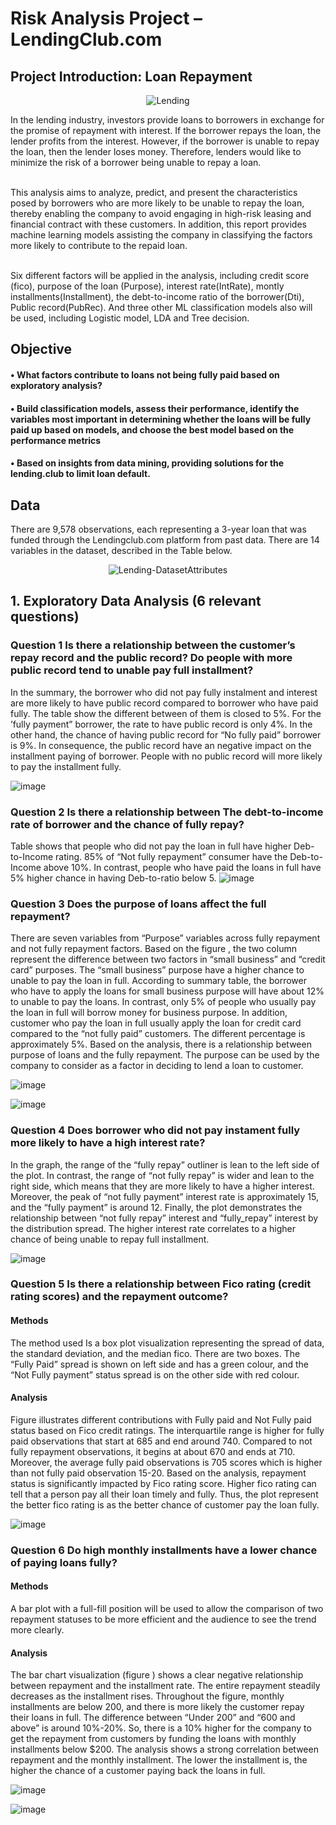 # Risk Analysis Project – LendingClub.com

## Project Introduction: Loan Repayment
<p align="center">
  <img src="https://github.com/VinhhDo/Risk-Analysis-Project/assets/98499217/d541d9fc-95b2-4a28-a7cf-14eb8f7fc778" alt="Lending">
</p>

In the lending industry, investors provide loans to borrowers in exchange for the promise of repayment with interest. If the borrower repays the loan, the lender profits from the interest. However, if the borrower is unable to repay the loan, then the lender loses money. Therefore, lenders would like to minimize the risk of a borrower being unable to repay a loan.
 
 <br /> This analysis aims to analyze, predict, and present the characteristics posed by borrowers who are more likely to be unable to repay the loan, thereby enabling the company to avoid engaging in high-risk leasing and financial contract with these customers. In addition, this report provides machine learning models assisting the company in classifying the factors more likely to contribute to the repaid loan. 

 <br /> Six different factors will be applied in the analysis, including credit score (fico), purpose of the loan (Purpose), interest rate(IntRate), montly installments(Installment), the debt-to-income ratio of the borrower(Dti), Public record(PubRec). And three other ML classification models also will be used, including Logistic model, LDA and Tree decision. 

## Objective 
#### • What factors contribute to loans not being fully paid based on exploratory analysis? 
#### • Build classification models, assess their performance, identify the variables most important in determining whether the loans will be fully paid up based on models, and choose the best model based on the performance metrics
#### • Based on insights from data mining, providing solutions for the lending.club to limit loan default.


## Data
There are 9,578 observations, each representing a 3-year loan that was funded through the Lendingclub.com platform from past data. There are 14 variables in the dataset, described in the Table below.

<p align="center">
  <img src="https://github.com/VinhhDo/Risk-Analysis-Project/assets/98499217/28cd6fb3-2c87-44cd-a377-936b9ab192d2" alt="Lending-DatasetAttributes">
</p>

## 1. Exploratory Data Analysis (6 relevant questions)

### Question 1 Is there a relationship between the customer’s repay record and the public record? Do people with more public record tend to unable pay full installment?

In the summary, the borrower who did not pay fully instalment and interest are more likely to have public record compared to borrower who have paid fully. The table show the different between of them is closed to 5%. For the ’fully payment” borrower, the rate to have public record is only 4%. In the other hand, the chance of having public record for “No fully paid” borrower is 9%. In consequence, the public record have an negative impact on the installment paying of borrower. People with no public record will more likely to pay the installment fully.

![image](https://github.com/VinhhDo/Risk-Analysis-Project/assets/98499217/4a568412-6ab1-4c7e-a49d-c68bb165edad)

### Question 2 Is there a relationship between The debt-to-income rate of borrower and the chance of fully repay?

Table shows that people who did not pay the loan in full have higher Deb-to-Income rating. 85% of “Not fully repayment” consumer have the Deb-to-Income above 10%. In contrast, people who have paid the loans in full have 5% higher chance in having Deb-to-ratio below 5.
![image](https://github.com/VinhhDo/Risk-Analysis-Project/assets/98499217/f7c98dea-5ee0-4e1d-a7d1-9c4359ea4605)


### Question 3 Does the purpose of loans affect the full repayment?

There are seven variables from “Purpose” variables across fully repayment and not fully repayment factors. Based on the figure , the two column represent the difference between two factors in “small business” and “credit card” purposes. The “small business” purpose have a higher chance to unable to pay the loan in full. According to summary table, the borrower who have to apply the loans for small business purpose will have about 12% to unable to pay the loans. In contrast, only 5% of people who usually pay the loan in full will borrow money for business purpose. In addition, customer who pay the loan in full usually apply the loan for credit card compared to the “not fully paid” customers. The different percentage is approximately 5%. Based on the analysis, there is a relationship between purpose of loans and the fully repayment. The purpose can be used by the company to consider as a factor in deciding to lend a loan to customer.

![image](https://github.com/VinhhDo/Risk-Analysis-Project/assets/98499217/dff20c71-619a-4974-93da-e22f3f1f8b62)

![image](https://github.com/VinhhDo/Risk-Analysis-Project/assets/98499217/1a1f354b-848d-4304-8b1c-013a52a3e613)

### Question 4 Does borrower who did not pay instament fully more likely to have a high interest rate?

In the graph, the range of the “fully repay” outliner is lean to the left side of the plot. In contrast, the range of “not fully repay” is wider and lean to the right side, which means that they are more likely to have a higher interest. Moreover, the peak of “not fully payment” interest rate is approximately 15, and the “fully payment” is around 12. Finally, the plot demonstrates the relationship between “not fully repay” interest and “fully_repay” interest by the distribution spread. The higher interest rate correlates to a higher chance of being unable to repay full installment.

![image](https://github.com/VinhhDo/Risk-Analysis-Project/assets/98499217/73d05b41-7593-4c3f-af9d-eb4cfe133107)





### Question 5 Is there a relationship between Fico rating (credit rating scores) and the repayment outcome?

#### Methods

The method used Is a box plot visualization representing the spread of data, the standard deviation, and the median fico. There are two boxes. The “Fully Paid” spread is shown on left side and has a green colour, and the “Not Fully payment” status spread is on the other side with red colour.

#### Analysis

Figure illustrates different contributions with Fully paid and Not Fully paid status based on Fico credit ratings. The interquartile range is higher for fully paid observations that start at 685 and end around 740. Compared to not fully repayment observations, it begins at about 670 and ends at 710. Moreover, the average fully paid observations is 705 scores which is higher than not fully paid observation 15-20. Based on the analysis, repayment status is significantly impacted by Fico rating score. Higher fico rating can tell that a person pay all their loan timely and fully. Thus, the plot represent the better fico rating is as the better chance of customer pay the loan fully.

![image](https://github.com/VinhhDo/Risk-Analysis-Project/assets/98499217/71ef4229-bc8b-416f-b0d3-e1a05b6680b9)

### Question 6 Do high monthly installments have a lower chance of paying loans fully?

#### Methods

A bar plot with a full-fill position will be used to allow the comparison of two repayment statuses to be more efficient and the audience to see the trend more clearly.

#### Analysis
The bar chart visualization (figure ) shows a clear negative relationship between repayment and the installment rate. The entire repayment steadily decreases as the installment rises. Throughout the figure, monthly installments are below 200, and there is more likely the customer repay their loans in full. The difference between “Under 200” and “600 and above” is around 10%-20%. So, there is a 10% higher for the company to get the repayment from customers by funding the loans with monthly installments below $200. The analysis shows a strong correlation between repayment and the monthly installment. The lower the installment is, the higher the chance of a customer paying back the loans in full.



![image](https://github.com/VinhhDo/Risk-Analysis-Project/assets/98499217/0de794b2-ca56-4012-b209-cabb03f5647d)



![image](https://github.com/VinhhDo/Risk-Analysis-Project/assets/98499217/1b03d3ad-0745-4c1a-9540-adfd2311e8f5)
